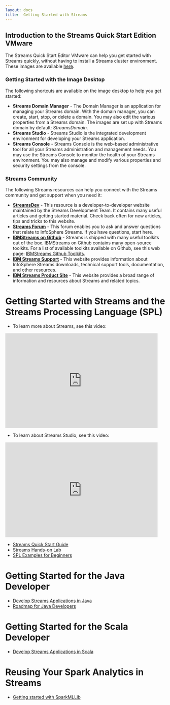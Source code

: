 ```yaml
---
layout: docs
title:  Getting Started with Streams
---
```


## Introduction to the Streams Quick Start Edition VMware

The Streams Quick Start Editor VMware can help you get started with Streams quickly, without having to install a Streams cluster environment. These images are available [here](http://www.ibm.com/analytics/us/en/technology/stream-computing/).

### Getting Started with the Image Desktop

The following shortcuts are available on the image desktop to help you get started: 

* **Streams Domain Manager** - The Domain Manager is an application for managing your Streams domain.  With the domain manager, you can create, start, stop, or delete a domain.  You may also edit the various properties from a Streams domain.  The images are set up with Streams domain by default:  *StreamsDomain*.  
* **Streams Studio** - Streams Studio is the integrated development environment for developing your Streams application.  
* **Streams Console** - Streams Console is the web-based administrative tool for all your Streams administration and management needs.  You may use the Streams Console to monitor the health of your Streams environment.  You may also manage and modify various properties and security settings from the console.

### Streams Community
The following Streams resources can help you connect with the Streams community and get support when you need it:

* **[StreamsDev](https://developer.ibm.com/streamsdev/)** - This resource is a developer-to-developer website maintained by the Streams Development Team.  It contains many useful articles and getting started material.  Check back often for new articles, tips and tricks to this website.
* **[Streams Forum](https://www.ibmdw.net/answers/questions/?community=streamsdev&sort=newest&refine=none)** - This forum enables you to ask and answer questions that relate to InfoSphere Streams. If you have questions, start here.
* **[IBMStreams on Github](http://ibmstreams.github.io)** - Streams is shipped with many useful toolkits out of the box.  IBMStreams on Github  contains many open-source toolkits.  For a list of available toolkits available on Github, see this web page:  [IBMStreams Github Toolkits](https://developer.ibm.com/streamsdev/docs/github-projects-overview/).
* **[IBM Streams Support](http://www.ibm.com/support/entry/portal/Overview/Software/Information_Management/InfoSphere_Streams)** - This website provides information about InfoSphere Streams downloads, technical support tools, documentation, and other resources.
* **[IBM Streams Product Site](http://www.ibm.com/software/data/infosphere/streams)** - This website provides a broad range of information and resources about Streams and related topics.

# Getting Started with Streams and the Streams Processing Language (SPL)

* To learn more about Streams, see this video:

<iframe width="480" height="298" src="https://www.youtube.com/embed/HLHGRy7Hif4" frameborder="0" allowfullscreen></iframe>

* To learn about Streams Studio, see this video:  

<iframe width="480" height="298" src="https://www.youtube.com/embed/ir_nUv4maL4" frameborder="0" allowfullscreen></iframe>


* [Streams Quick Start Guide](https://developer.ibm.com/streamsdev/?p=5686)
* [Streams Hands-on Lab](https://developer.ibm.com/streamsdev/docs/introductory-lab-for-streams-4-0-1/)
* [SPL Examples for Beginners](https://developer.ibm.com/streamsdev/docs/spl-examples-beginners/)

# Getting Started for the Java Developer

* [Develop Streams Applications in Java](http://ibmstreams.github.io/streamsx.topology/)
* [Roadmap for Java Developers](https://developer.ibm.com/streamsdev/docs/roadmap-for-java-developer/)

# Getting Started for the Scala Developer

* [Develop Streams Applications in Scala](http://ibmstreams.github.io/streamsx.topology/)

# Reusing Your Spark Analytics in Streams

* [Getting started with SparkMLLib](http://ibmstreams.github.io/streamsx.sparkMLLib/)
